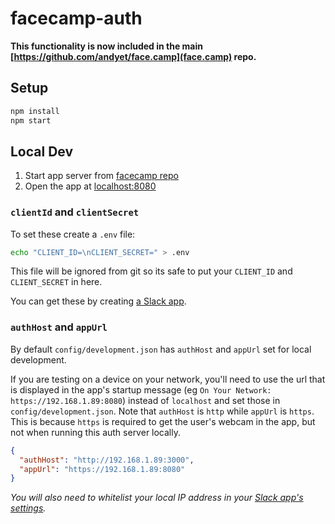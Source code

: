 # facecamp-auth

**This functionality is now included in the main [https://github.com/andyet/face.camp](face.camp) repo.**

## Setup

```sh
npm install
npm start
```

## Local Dev

1.  Start app server from [facecamp repo](https://github.com/andyet/face.camp)
2.  Open the app at [localhost:8080](https://localhost:8080)

### `clientId` and `clientSecret`

To set these create a `.env` file:

```sh
echo "CLIENT_ID=\nCLIENT_SECRET=" > .env
```

This file will be ignored from git so its safe to put your `CLIENT_ID` and `CLIENT_SECRET` in here.

You can get these by creating [a Slack app](https://api.slack.com/apps).

### `authHost` and `appUrl`

By default `config/development.json` has `authHost` and `appUrl` set for local development.

If you are testing on a device on your network, you'll need to use the url that is displayed in the app's startup message (eg `On Your Network: https://192.168.1.89:8080`) instead of `localhost` and set those in `config/development.json`. Note that `authHost` is `http` while `appUrl` is `https`. This is because `https` is required to get the user's webcam in the app, but not when running this auth server locally.

```json
{
  "authHost": "http://192.168.1.89:3000",
  "appUrl": "https://192.168.1.89:8080"
}
```

_You will also need to whitelist your local IP address in your [Slack app's settings](https://api.slack.com/apps)._
